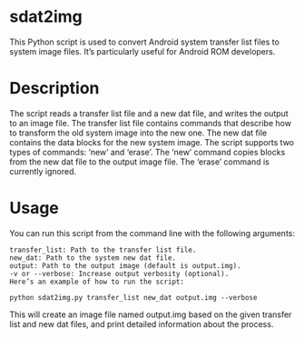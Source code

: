 # sdat2img

This Python script is used to convert Android system transfer list files to system image files. It’s particularly useful for Android ROM developers.

# Description

The script reads a transfer list file and a new dat file, and writes the output to an image file. The transfer list file contains commands that describe how to transform the old system image into the new one. The new dat file contains the data blocks for the new system image. The script supports two types of commands: ‘new’ and ‘erase’. The ‘new’ command copies blocks from the new dat file to the output image file. The ‘erase’ command is currently ignored.

# Usage

You can run this script from the command line with the following arguments:

    transfer_list: Path to the transfer list file.
    new_dat: Path to the system new dat file.
    output: Path to the output image (default is output.img).
    -v or --verbose: Increase output verbosity (optional).
    Here’s an example of how to run the script:

    python sdat2img.py transfer_list new_dat output.img --verbose

This will create an image file named output.img based on the given transfer list and new dat files, and print detailed information about the process.

